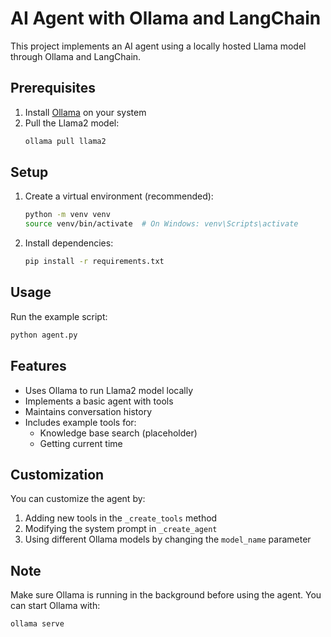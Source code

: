 # AI Agent with Ollama and LangChain

This project implements an AI agent using a locally hosted Llama model through Ollama and LangChain.

## Prerequisites

1. Install [Ollama](https://ollama.ai/) on your system
2. Pull the Llama2 model:
   ```bash
   ollama pull llama2
   ```

## Setup

1. Create a virtual environment (recommended):
   ```bash
   python -m venv venv
   source venv/bin/activate  # On Windows: venv\Scripts\activate
   ```

2. Install dependencies:
   ```bash
   pip install -r requirements.txt
   ```

## Usage

Run the example script:
```bash
python agent.py
```

## Features

- Uses Ollama to run Llama2 model locally
- Implements a basic agent with tools
- Maintains conversation history
- Includes example tools for:
  - Knowledge base search (placeholder)
  - Getting current time

## Customization

You can customize the agent by:
1. Adding new tools in the `_create_tools` method
2. Modifying the system prompt in `_create_agent`
3. Using different Ollama models by changing the `model_name` parameter

## Note

Make sure Ollama is running in the background before using the agent. You can start Ollama with:
```bash
ollama serve
``` 